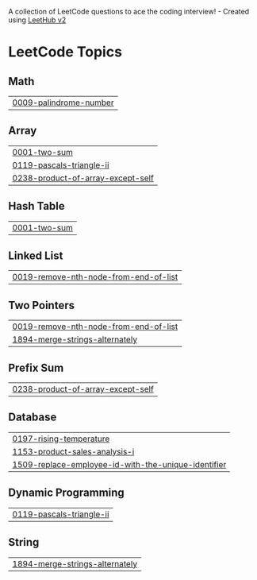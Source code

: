 A collection of LeetCode questions to ace the coding interview! - Created using [LeetHub v2](https://github.com/arunbhardwaj/LeetHub-2.0)
<!---LeetCode Topics Start-->
# LeetCode Topics
## Math
|  |
| ------- |
| [0009-palindrome-number](https://github.com/haroharsh/Leetcode-Solutions/tree/master/0009-palindrome-number) |
## Array
|  |
| ------- |
| [0001-two-sum](https://github.com/haroharsh/Leetcode-Solutions/tree/master/0001-two-sum) |
| [0119-pascals-triangle-ii](https://github.com/haroharsh/Leetcode-Solutions/tree/master/0119-pascals-triangle-ii) |
| [0238-product-of-array-except-self](https://github.com/haroharsh/Leetcode-Solutions/tree/master/0238-product-of-array-except-self) |
## Hash Table
|  |
| ------- |
| [0001-two-sum](https://github.com/haroharsh/Leetcode-Solutions/tree/master/0001-two-sum) |
## Linked List
|  |
| ------- |
| [0019-remove-nth-node-from-end-of-list](https://github.com/haroharsh/Leetcode-Solutions/tree/master/0019-remove-nth-node-from-end-of-list) |
## Two Pointers
|  |
| ------- |
| [0019-remove-nth-node-from-end-of-list](https://github.com/haroharsh/Leetcode-Solutions/tree/master/0019-remove-nth-node-from-end-of-list) |
| [1894-merge-strings-alternately](https://github.com/haroharsh/Leetcode-Solutions/tree/master/1894-merge-strings-alternately) |
## Prefix Sum
|  |
| ------- |
| [0238-product-of-array-except-self](https://github.com/haroharsh/Leetcode-Solutions/tree/master/0238-product-of-array-except-self) |
## Database
|  |
| ------- |
| [0197-rising-temperature](https://github.com/haroharsh/Leetcode-Solutions/tree/master/0197-rising-temperature) |
| [1153-product-sales-analysis-i](https://github.com/haroharsh/Leetcode-Solutions/tree/master/1153-product-sales-analysis-i) |
| [1509-replace-employee-id-with-the-unique-identifier](https://github.com/haroharsh/Leetcode-Solutions/tree/master/1509-replace-employee-id-with-the-unique-identifier) |
## Dynamic Programming
|  |
| ------- |
| [0119-pascals-triangle-ii](https://github.com/haroharsh/Leetcode-Solutions/tree/master/0119-pascals-triangle-ii) |
## String
|  |
| ------- |
| [1894-merge-strings-alternately](https://github.com/haroharsh/Leetcode-Solutions/tree/master/1894-merge-strings-alternately) |
<!---LeetCode Topics End-->